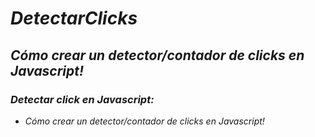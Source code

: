 # **_DetectarClicks_**

## **_Cómo crear un detector/contador de clicks en Javascript!_**

### **_Detectar click en Javascript:_**

- _Cómo crear un detector/contador de clicks en Javascript!_
